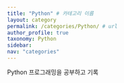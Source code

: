 ```yaml
---
title: "Python" # 카테고리 이름
layout: category
permalink: /categories/Python/ # url
author_profile: true
taxonomy: Python
sidebar:
nav: "categories"
---
```

Python 프로그래밍을 공부하고 기록